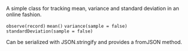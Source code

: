 A simple class for tracking mean, variance and standard deviation in an online fashion.

`observe(record)`
`mean()`
`variance(sample = false)`
`standardDeviation(sample = false)`

Can be serialized with JSON.stringify and provides a fromJSON method.

